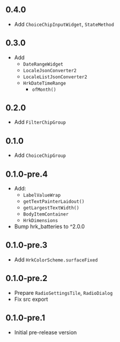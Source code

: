 ## 0.4.0

- Add `ChoiceChipInputWidget`, `StateMethod`

## 0.3.0

- Add
  - `DateRangeWidget`
  - `LocaleJsonConverter2`
  - `LocaleListJsonConverter2`
  - `HrkDateTimeRange`
    - `ofMonth()`

## 0.2.0

- Add `FilterChipGroup`

## 0.1.0

- Add `ChoiceChipGroup`

## 0.1.0-pre.4

- Add:
  - `LabelValueWrap`
  - `getTextPainterLaidout()`
  - `getLargestTextWidth()`
  - `BodyItemContainer`
  - `HrkDimensions`
- Bump hrk_batteries to ^2.0.0

## 0.1.0-pre.3

- Add `HrkColorScheme.surfaceFixed`

## 0.1.0-pre.2

- Prepare `RadioSettingsTile`, `RadioDialog`
- Fix src export

## 0.1.0-pre.1

- Initial pre-release version

